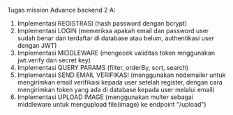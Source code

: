 Tugas mission Advance backend 2 A:
1. Implementasi REGISTRASI (hash password dengan bcrypt)
2. Implementasi LOGIN (memeriksa apakah email dan password user sudah benar dan terdaftar di database atau belum, authentikasi user dengan JWT)
3. Implementasi MIDDLEWARE (mengecek validitas token mnggunakan jwt.verify dan secret key)
4. Implementasi QUERY PARAMS (filter, orderBy, sort, search)
5. Implementasi SEND EMAIL VERIFIKASI (menggunakan nodemailer untuk mengirimkan email verifikasi kepada user setelah register, dengan cara mengirimkan token yang ada di database kepada user melalui email)
6. Implementasi UPLOAD IMAGE (menggunakan multer sebagai middleware untuk mengupload file(image) ke endpoint "/upload")
